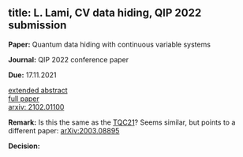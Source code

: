title: L. Lami, CV data hiding, QIP 2022 submission
---

**Paper:** Quantum data hiding with continuous variable systems  
 
**Journal:** QIP 2022 conference paper

**Due:** 17.11.2021


[extended abstract](REF_lami2021/abstract.pdf)    
[full paper](REF_lami2021/paper.pdf)    
[arxiv: 2102.01100](https://arxiv.org/abs/2102.01100)

**Remark:** Is this the same as the [TQC21](REF_lami2021/tqc_abstract.pdf)? Seems similar, but points to a different
paper: [arXiv:2003.08895](https://arxiv.org/abs/2003.08895)

**Decision:** 

